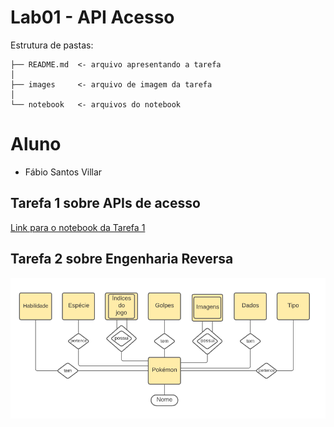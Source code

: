# Lab01 - API Acesso
Estrutura de pastas:
```
├── README.md  <- arquivo apresentando a tarefa
│
├── images     <- arquivo de imagem da tarefa
│
└── notebook   <- arquivos do notebook
```

# Aluno
* Fábio Santos Villar

## Tarefa 1 sobre APIs de acesso
[Link para o notebook da Tarefa 1](notebook/lab01-api.ipynb)

## Tarefa 2 sobre Engenharia Reversa
![](images/lab01_tarefa1.1.png)
